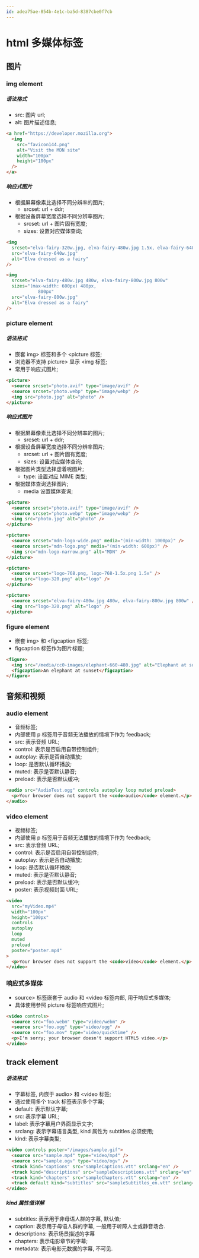 ```yaml
---
id: adea75ae-854b-4e1c-ba5d-8387cbe0f7cb
---
```


# html 多媒体标签

## 图片

### img element

##### 语法格式

- src: 图片 url;
- alt: 图片描述信息;

```html
<a href="https://developer.mozilla.org">
  <img
    src="favicon144.png"
    alt="Visit the MDN site"
    width="100px"
    height="100px"
  />
</a>
```

##### 响应式图片

- 根据屏幕像素比选择不同分辨率的图片;
  - srcset: url + ddr;
- 根据设备屏幕宽度选择不同分辨率图片;
  - srcset: url + 图片固有宽度;
  - sizes: 设置对应媒体查询;

```html
<img
  srcset="elva-fairy-320w.jpg, elva-fairy-480w.jpg 1.5x, elva-fairy-640w.jpg 2x"
  src="elva-fairy-640w.jpg"
  alt="Elva dressed as a fairy"
/>

<img
  srcset="elva-fairy-480w.jpg 480w, elva-fairy-800w.jpg 800w"
  sizes="(max-width: 600px) 480px,
            800px"
  src="elva-fairy-800w.jpg"
  alt="Elva dressed as a fairy"
/>
```

### picture element

##### 语法格式

- 嵌套 img\> 标签和多个 \<picture 标签;
- 浏览器不支持 picture\> 显示 \<img 标签;
- 常用于响应式图片;

```html
<picture>
  <source srcset="photo.avif" type="image/avif" />
  <source srcset="photo.webp" type="image/webp" />
  <img src="photo.jpg" alt="photo" />
</picture>
```

##### 响应式图片

- 根据屏幕像素比选择不同分辨率的图片;
  - srcset: url + ddr;
- 根据设备屏幕宽度选择不同分辨率图片;
  - srcset: url + 图片固有宽度;
  - sizes: 设置对应媒体查询;
- 根据图片类型选择虚着呢图片;
  - type: 设置对应 MIME 类型;
- 根据媒体查询选择图片;
  - media 设置媒体查询;

```html
<picture>
  <source srcset="photo.avif" type="image/avif" />
  <source srcset="photo.webp" type="image/webp" />
  <img src="photo.jpg" alt="photo" />
</picture>

<picture>
  <source srcset="mdn-logo-wide.png" media="(min-width: 1000px)" />
  <source srcset="mdn-logo.png" media="(min-width: 600px)" />
  <img src="mdn-logo-narrow.png" alt="MDN" />
</picture>

<picture>
  <source srcset="logo-768.png, logo-768-1.5x.png 1.5x" />
  <img src="logo-320.png" alt="logo" />
</picture>

<picture>
  <source srcset="elva-fairy-480w.jpg 480w, elva-fairy-800w.jpg 800w" />
  <img src="logo-320.png" alt="logo" />
</picture>
```

### figure element

- 嵌套 img\> 和 \<figcaption 标签;
- figcaption 标签作为图片标题;

```html
<figure>
  <img src="/media/cc0-images/elephant-660-480.jpg" alt="Elephant at sunset" />
  <figcaption>An elephant at sunset</figcaption>
</figure>
```

## 音频和视频

### audio element

- 音频标签;
- 内部使用 p 标签用于音频无法播放的情境下作为 feedback;
- src: 表示音频 URL;
- control: 表示是否启用自带控制组件;
- autoplay: 表示是否自动播放;
- loop: 是否默认循环播放;
- muted: 表示是否默认静音;
- preload: 表示是否默认缓冲;

```html
<audio src="AudioTest.ogg" controls autoplay loop muted preload>
  <p>Your browser does not support the <code>audio</code> element.</p>
</audio>
```

### video element

- 视频标签;
- 内部使用 p 标签用于音频无法播放的情境下作为 feedback;
- src: 表示音频 URL;
- control: 表示是否启用自带控制组件;
- autoplay: 表示是否自动播放;
- loop: 是否默认循环播放;
- muted: 表示是否默认静音;
- preload: 表示是否默认缓冲;
- poster: 表示视频封面 URL;

```html
<video
  src="myVideo.mp4"
  width="100px"
  height="100px"
  controls
  autoplay
  loop
  muted
  preload
  poster="poster.mp4"
>
  <p>Your browser does not support the <code>video</code> element.</p>
</video>
```

### 响应式多媒体

- source\> 标签嵌套于 audio 和 \<video 标签内部, 用于响应式多媒体;
- 具体使用参照 picture 标签响应式图片;

```html
<video controls>
  <source src="foo.webm" type="video/webm" />
  <source src="foo.ogg" type="video/ogg" />
  <source src="foo.mov" type="video/quicktime" />
  <p>I'm sorry; your browser doesn't support HTML5 video.</p>
</video>
```

## track element

##### 语法格式

- 字幕标签, 内嵌于 audio\> 和 \<video 标签;
- 通过使用多个 track 标签表示多个字幕;
- default: 表示默认字幕;
- src: 表示字幕 URL;
- label: 表示字幕用户界面显示文字;
- srclang: 表示字幕语言类型, kind 属性为 subtitles 必须使用;
- kind: 表示字幕类型;

```html
<video controls poster="/images/sample.gif">
  <source src="sample.mp4" type="video/mp4" />
  <source src="sample.ogv" type="video/ogv" />
  <track kind="captions" src="sampleCaptions.vtt" srclang="en" />
  <track kind="descriptions" src="sampleDescriptions.vtt" srclang="en" />
  <track kind="chapters" src="sampleChapters.vtt" srclang="en" />
  <track default kind="subtitles" src="sampleSubtitles_en.vtt" srclang="en" />
</video>
```

##### kind 属性值详解

- subtitles: 表示用于非母语人群的字幕, 默认值;
- caption: 表示用于母语人群的字幕, 一般用于听障人士或静音场合.
- descriptions: 表示场景描述的字幕
- chapters: 表示电影章节的字幕;
- metadata: 表示电影元数据的字幕, 不可见.
